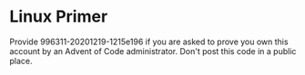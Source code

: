 # Linux Primer

    
Provide 996311-20201219-1215e196 if you are asked to prove you own this account by an Advent of Code administrator. Don't post this code in a public place.

<!--stackedit_data:
eyJoaXN0b3J5IjpbLTEzODczOTQ4MDgsLTI3NjYwNTQxMCw3Mz
A5OTgxMTZdfQ==
-->